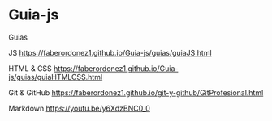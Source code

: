 # Guia-js

Guias

JS 
https://faberordonez1.github.io/Guia-js/guias/guiaJS.html

HTML & CSS 
https://faberordonez1.github.io/Guia-js/guias/guiaHTMLCSS.html


Git & GitHub
https://faberordonez1.github.io/git-y-github/GitProfesional.html

Markdown https://youtu.be/y6XdzBNC0_0

